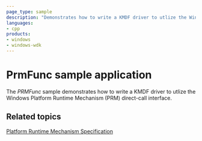 ```yaml
---
page_type: sample
description: "Demonstrates how to write a KMDF driver to utlize the Windows Platform Runtime Mechanism (PRM) direct-call interface."
languages:
- cpp
products:
- windows
- windows-wdk
---
```


# PrmFunc sample application

The *PRMFunc* sample demonstrates how to write a KMDF driver to utlize the Windows Platform Runtime Mechanism (PRM) direct-call interface.

## Related topics

[Platform Runtime Mechanism Specification](https://uefi.org/sites/default/files/resources/Platform%20Runtime%20Mechanism%20-%20with%20legal%20notice.pdf/)
